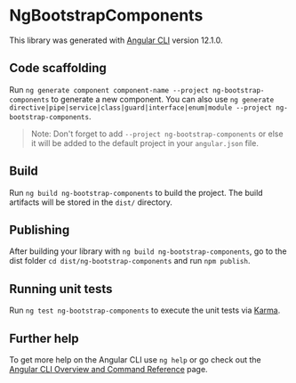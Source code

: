 # NgBootstrapComponents

This library was generated with [Angular CLI](https://github.com/angular/angular-cli) version 12.1.0.

## Code scaffolding

Run `ng generate component component-name --project ng-bootstrap-components` to generate a new component. You can also use `ng generate directive|pipe|service|class|guard|interface|enum|module --project ng-bootstrap-components`.
> Note: Don't forget to add `--project ng-bootstrap-components` or else it will be added to the default project in your `angular.json` file. 

## Build

Run `ng build ng-bootstrap-components` to build the project. The build artifacts will be stored in the `dist/` directory.

## Publishing

After building your library with `ng build ng-bootstrap-components`, go to the dist folder `cd dist/ng-bootstrap-components` and run `npm publish`.

## Running unit tests

Run `ng test ng-bootstrap-components` to execute the unit tests via [Karma](https://karma-runner.github.io).

## Further help

To get more help on the Angular CLI use `ng help` or go check out the [Angular CLI Overview and Command Reference](https://angular.io/cli) page.
